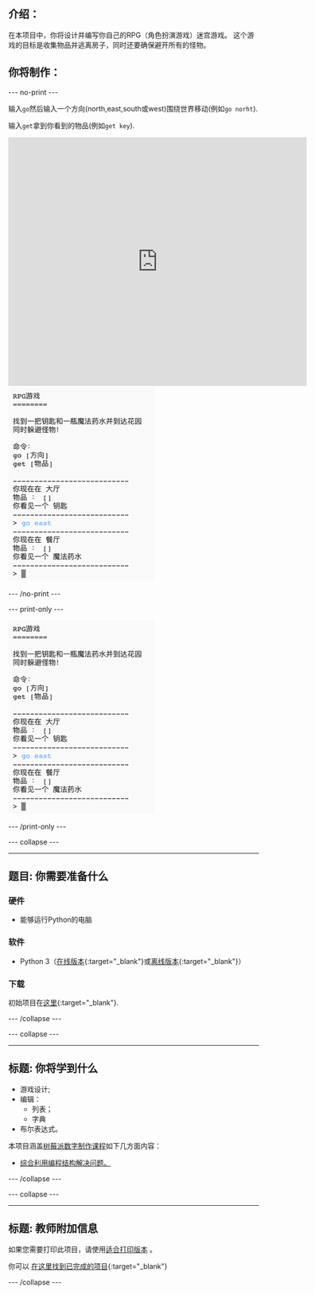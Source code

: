 ## 介绍：

在本项目中，你将设计并编写你自己的RPG（角色扮演游戏）迷宫游戏。 这个游戏的目标是收集物品并逃离房子，同时还要确保避开所有的怪物。

## 你将制作：

\--- no-print \---

输入`go`然后输入一个方向(north,east,south或west)围绕世界移动(例如`go norht`).

输入`get`拿到你看到的物品(例如`get key`).

<div class="trinket">
  <iframe src="https://trinket.io/embed/python/d06adeb527?outputOnly=true&start=result" width="600" height="500" frameborder="0" marginwidth="0" marginheight="0" allowfullscreen>
  </iframe>
  <img src="images/rpg-finished.png">
</div>

\--- /no-print \---

\--- print-only \---

![完成项目](images/rpg-finished.png)

\--- /print-only \---

\--- collapse \---

* * *

## 题目: 你需要准备什么

### 硬件

+ 能够运行Python的电脑

### 软件

+ Python 3（[在线版本](https://trinket.io/){:target="_blank"}或[离线版本](https://www.python.org/downloads/){:target="_blank"}）

### 下载

初始项目在[这里](http://rpf.io/p/en/rpg-go){:target="_blank"}.

\--- /collapse \---

\--- collapse \---

* * *

## 标题: 你将学到什么

+ 游戏设计;
+ 编辑： 
    + 列表；
    + 字典
+ 布尔表达式。

本项目涵盖[树莓派数字制作课程](http://rpf.io/curriculum)如下几方面内容：

+ [综合利用编程结构解决问题。](https://www.raspberrypi.org/curriculum/programming/builder)

\--- /collapse \---

\--- collapse \---

* * *

## 标题: 教师附加信息

如果您需要打印此项目，请使用[适合打印版本](https://projects.raspberrypi.org/en/projects/rpg/print) 。

你可以 [在这里找到已完成的项目](http://rpf.io/p/en/rpg-get){:target="_blank"}

\--- /collapse \---